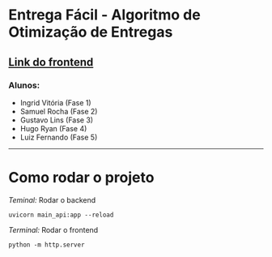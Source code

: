 # Entrega Fácil - Algoritmo de Otimização de Entregas
## [Link do frontend](https://bababea-0.github.io/Otimizador_de_entregas/)
### Alunos:
- Ingrid Vitória (Fase 1)
- Samuel Rocha (Fase 2)
- Gustavo Lins (Fase 3)
- Hugo Ryan (Fase 4)
- Luiz Fernando (Fase 5)
---
# Como rodar o projeto
*Teminal:* Rodar o backend
```
uvicorn main_api:app --reload
```
*Terminal:* Rodar o frontend
```
python -m http.server
```
